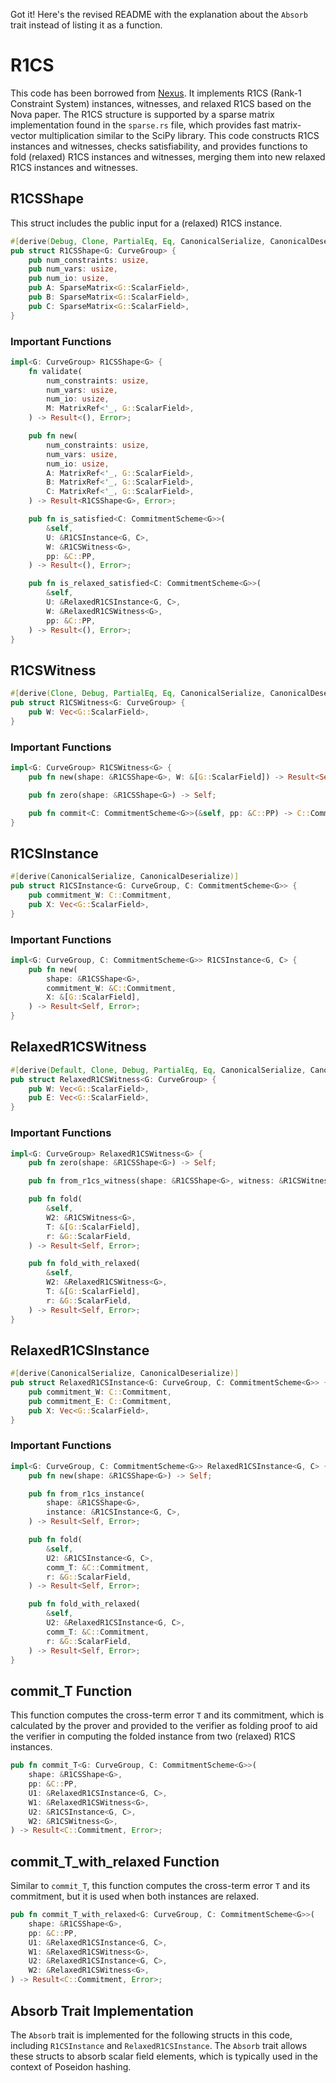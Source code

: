 Got it! Here's the revised README with the explanation about the `Absorb` trait instead of listing it as a function.

# R1CS

This code has been borrowed from [Nexus](https://github.com/nexus-xyz/nexus-zkvm). It implements R1CS (Rank-1 Constraint System) instances, witnesses, and relaxed R1CS based on the Nova paper. The R1CS structure is supported by a sparse matrix implementation found in the `sparse.rs` file, which provides fast matrix-vector multiplication similar to the SciPy library. This code constructs R1CS instances and witnesses, checks satisfiability, and provides functions to fold (relaxed) R1CS instances and witnesses, merging them into new relaxed R1CS instances and witnesses.

## R1CSShape

This struct includes the public input for a (relaxed) R1CS instance.

```rust
#[derive(Debug, Clone, PartialEq, Eq, CanonicalSerialize, CanonicalDeserialize)]
pub struct R1CSShape<G: CurveGroup> {
    pub num_constraints: usize,
    pub num_vars: usize,
    pub num_io: usize,
    pub A: SparseMatrix<G::ScalarField>,
    pub B: SparseMatrix<G::ScalarField>,
    pub C: SparseMatrix<G::ScalarField>,
}
```

### Important Functions

```rust
impl<G: CurveGroup> R1CSShape<G> {
    fn validate(
        num_constraints: usize,
        num_vars: usize,
        num_io: usize,
        M: MatrixRef<'_, G::ScalarField>,
    ) -> Result<(), Error>;

    pub fn new(
        num_constraints: usize,
        num_vars: usize,
        num_io: usize,
        A: MatrixRef<'_, G::ScalarField>,
        B: MatrixRef<'_, G::ScalarField>,
        C: MatrixRef<'_, G::ScalarField>,
    ) -> Result<R1CSShape<G>, Error>;

    pub fn is_satisfied<C: CommitmentScheme<G>>(
        &self,
        U: &R1CSInstance<G, C>,
        W: &R1CSWitness<G>,
        pp: &C::PP,
    ) -> Result<(), Error>;

    pub fn is_relaxed_satisfied<C: CommitmentScheme<G>>(
        &self,
        U: &RelaxedR1CSInstance<G, C>,
        W: &RelaxedR1CSWitness<G>,
        pp: &C::PP,
    ) -> Result<(), Error>;
}
```

## R1CSWitness

```rust
#[derive(Clone, Debug, PartialEq, Eq, CanonicalSerialize, CanonicalDeserialize)]
pub struct R1CSWitness<G: CurveGroup> {
    pub W: Vec<G::ScalarField>,
}
```

### Important Functions

```rust
impl<G: CurveGroup> R1CSWitness<G> {
    pub fn new(shape: &R1CSShape<G>, W: &[G::ScalarField]) -> Result<Self, Error>;

    pub fn zero(shape: &R1CSShape<G>) -> Self;

    pub fn commit<C: CommitmentScheme<G>>(&self, pp: &C::PP) -> C::Commitment;
}
```

## R1CSInstance

```rust
#[derive(CanonicalSerialize, CanonicalDeserialize)]
pub struct R1CSInstance<G: CurveGroup, C: CommitmentScheme<G>> {
    pub commitment_W: C::Commitment,
    pub X: Vec<G::ScalarField>,
}
```

### Important Functions

```rust
impl<G: CurveGroup, C: CommitmentScheme<G>> R1CSInstance<G, C> {
    pub fn new(
        shape: &R1CSShape<G>,
        commitment_W: &C::Commitment,
        X: &[G::ScalarField],
    ) -> Result<Self, Error>;
}
```

## RelaxedR1CSWitness

```rust
#[derive(Default, Clone, Debug, PartialEq, Eq, CanonicalSerialize, CanonicalDeserialize)]
pub struct RelaxedR1CSWitness<G: CurveGroup> {
    pub W: Vec<G::ScalarField>,
    pub E: Vec<G::ScalarField>,
}
```

### Important Functions

```rust
impl<G: CurveGroup> RelaxedR1CSWitness<G> {
    pub fn zero(shape: &R1CSShape<G>) -> Self;

    pub fn from_r1cs_witness(shape: &R1CSShape<G>, witness: &R1CSWitness<G>) -> Self;

    pub fn fold(
        &self,
        W2: &R1CSWitness<G>,
        T: &[G::ScalarField],
        r: &G::ScalarField,
    ) -> Result<Self, Error>;

    pub fn fold_with_relaxed(
        &self,
        W2: &RelaxedR1CSWitness<G>,
        T: &[G::ScalarField],
        r: &G::ScalarField,
    ) -> Result<Self, Error>;
}
```

## RelaxedR1CSInstance

```rust
#[derive(CanonicalSerialize, CanonicalDeserialize)]
pub struct RelaxedR1CSInstance<G: CurveGroup, C: CommitmentScheme<G>> {
    pub commitment_W: C::Commitment,
    pub commitment_E: C::Commitment,
    pub X: Vec<G::ScalarField>,
}
```

### Important Functions

```rust
impl<G: CurveGroup, C: CommitmentScheme<G>> RelaxedR1CSInstance<G, C> {
    pub fn new(shape: &R1CSShape<G>) -> Self;

    pub fn from_r1cs_instance(
        shape: &R1CSShape<G>,
        instance: &R1CSInstance<G, C>,
    ) -> Result<Self, Error>;

    pub fn fold(
        &self,
        U2: &R1CSInstance<G, C>,
        comm_T: &C::Commitment,
        r: &G::ScalarField,
    ) -> Result<Self, Error>;

    pub fn fold_with_relaxed(
        &self,
        U2: &RelaxedR1CSInstance<G, C>,
        comm_T: &C::Commitment,
        r: &G::ScalarField,
    ) -> Result<Self, Error>;
}
```

## commit_T Function

This function computes the cross-term error `T` and its commitment, which is calculated by the prover and provided to the verifier as folding proof to aid the verifier in computing the folded instance from two (relaxed) R1CS instances.

```rust
pub fn commit_T<G: CurveGroup, C: CommitmentScheme<G>>(
    shape: &R1CSShape<G>,
    pp: &C::PP,
    U1: &RelaxedR1CSInstance<G, C>,
    W1: &RelaxedR1CSWitness<G>,
    U2: &R1CSInstance<G, C>,
    W2: &R1CSWitness<G>,
) -> Result<C::Commitment, Error>;
```

## commit_T_with_relaxed Function

Similar to `commit_T`, this function computes the cross-term error `T` and its commitment, but it is used when both instances are relaxed.

```rust
pub fn commit_T_with_relaxed<G: CurveGroup, C: CommitmentScheme<G>>(
    shape: &R1CSShape<G>,
    pp: &C::PP,
    U1: &RelaxedR1CSInstance<G, C>,
    W1: &RelaxedR1CSWitness<G>,
    U2: &RelaxedR1CSInstance<G, C>,
    W2: &RelaxedR1CSWitness<G>,
) -> Result<C::Commitment, Error>;
```

## Absorb Trait Implementation

The `Absorb` trait is implemented for the following structs in this code, including  `R1CSInstance`  and `RelaxedR1CSInstance`. The `Absorb` trait allows these structs to absorb scalar field elements, which is typically used in the context of Poseidon hashing. 